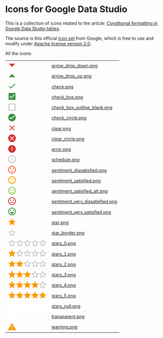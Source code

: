 # Icons for Google Data Studio

This is a collection of icons related to the article: [Conditional formatting in Google Data Studio tables](https://baguette.engineering/blog/conditional-formatting-in-google-data-studio/).

The source is this official [icon set](https://material.io/tools/icons/?style=baseline) from Google, which is free to use and modify under [Apache license version 2.0](https://www.apache.org/licenses/LICENSE-2.0.html).


All the icons:

<table>
<tr><td><img src="arrow_drop_down.png" height="25" /></td><td><a href="arrow_drop_down.png" target="_blank">arrow_drop_down.png</a></td></tr>
<tr><td><img src="arrow_drop_up.png" height="25" /></td><td><a href="arrow_drop_up.png" target="_blank">arrow_drop_up.png</a></td></tr>
<tr><td><img src="check.png" height="25" /></td><td><a href="check.png" target="_blank">check.png</a></td></tr>
<tr><td><img src="check_box.png" height="25" /></td><td><a href="check_box.png" target="_blank">check_box.png</a></td></tr>
<tr><td><img src="check_box_outline_blank.png" height="25" /></td><td><a href="check_box_outline_blank.png" target="_blank">check_box_outline_blank.png</a></td></tr>
<tr><td><img src="check_circle.png" height="25" /></td><td><a href="check_circle.png" target="_blank">check_circle.png</a></td></tr>
<tr><td><img src="clear.png" height="25" /></td><td><a href="clear.png" target="_blank">clear.png</a></td></tr>
<tr><td><img src="clear_circle.png" height="25" /></td><td><a href="clear_circle.png" target="_blank">clear_circle.png</a></td></tr>
<tr><td><img src="error.png" height="25" /></td><td><a href="error.png" target="_blank">error.png</a></td></tr>
<tr><td><img src="schedule.png" height="25" /></td><td><a href="schedule.png" target="_blank">schedule.png</a></td></tr>
<tr><td><img src="sentiment_dissatisfied.png" height="25" /></td><td><a href="sentiment_dissatisfied.png" target="_blank">sentiment_dissatisfied.png</a></td></tr>
<tr><td><img src="sentiment_satisfied.png" height="25" /></td><td><a href="sentiment_satisfied.png" target="_blank">sentiment_satisfied.png</a></td></tr>
<tr><td><img src="sentiment_satisfied_alt.png" height="25" /></td><td><a href="sentiment_satisfied_alt.png" target="_blank">sentiment_satisfied_alt.png</a></td></tr>
<tr><td><img src="sentiment_very_dissatisfied.png" height="25" /></td><td><a href="sentiment_very_dissatisfied.png" target="_blank">sentiment_very_dissatisfied.png</a></td></tr>
<tr><td><img src="sentiment_very_satisfied.png" height="25" /></td><td><a href="sentiment_very_satisfied.png" target="_blank">sentiment_very_satisfied.png</a></td></tr>
<tr><td><img src="star.png" height="25" /></td><td><a href="star.png" target="_blank">star.png</a></td></tr>
<tr><td><img src="star_border.png" height="25" /></td><td><a href="star_border.png" target="_blank">star_border.png</a></td></tr>
<tr><td><img src="stars_0.png" height="25" /></td><td><a href="stars_0.png" target="_blank">stars_0.png</a></td></tr>
<tr><td><img src="stars_1.png" height="25" /></td><td><a href="stars_1.png" target="_blank">stars_1.png</a></td></tr>
<tr><td><img src="stars_2.png" height="25" /></td><td><a href="stars_2.png" target="_blank">stars_2.png</a></td></tr>
<tr><td><img src="stars_3.png" height="25" /></td><td><a href="stars_3.png" target="_blank">stars_3.png</a></td></tr>
<tr><td><img src="stars_4.png" height="25" /></td><td><a href="stars_4.png" target="_blank">stars_4.png</a></td></tr>
<tr><td><img src="stars_5.png" height="25" /></td><td><a href="stars_5.png" target="_blank">stars_5.png</a></td></tr>
<tr><td><img src="stars_null.png" height="25" /></td><td><a href="stars_null.png" target="_blank">stars_null.png</a></td></tr>
<tr><td><img src="transparent.png" height="25" /></td><td><a href="transparent.png" target="_blank">transparent.png</a></td></tr>
<tr><td><img src="warning.png" height="25" /></td><td><a href="warning.png" target="_blank">warning.png</a></td></tr>
</table>
